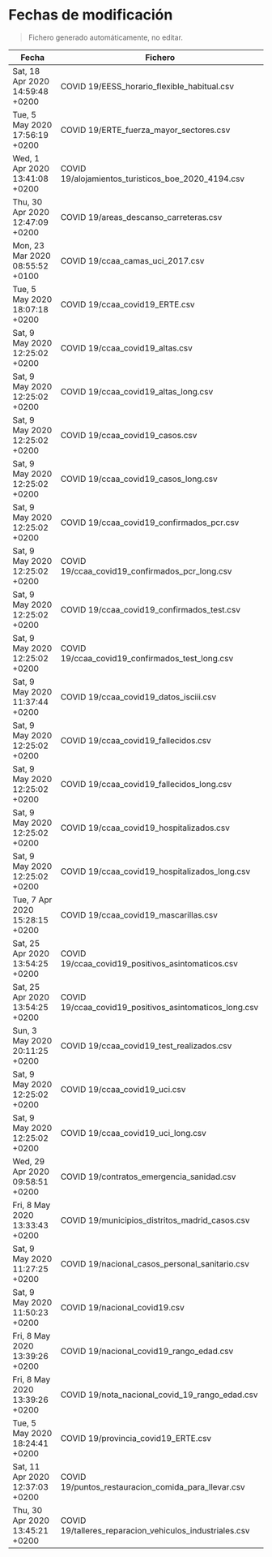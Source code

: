 # Fechas de modificación

> Fichero generado automáticamente, no editar.

| Fecha                           | Fichero                  |
|---------------------------------|--------------------------|
| Sat, 18 Apr 2020 14:59:48 +0200  | COVID 19/EESS_horario_flexible_habitual.csv |
| Tue, 5 May 2020 17:56:19 +0200  | COVID 19/ERTE_fuerza_mayor_sectores.csv |
| Wed, 1 Apr 2020 13:41:08 +0200  | COVID 19/alojamientos_turisticos_boe_2020_4194.csv |
| Thu, 30 Apr 2020 12:47:09 +0200  | COVID 19/areas_descanso_carreteras.csv |
| Mon, 23 Mar 2020 08:55:52 +0100  | COVID 19/ccaa_camas_uci_2017.csv |
| Tue, 5 May 2020 18:07:18 +0200  | COVID 19/ccaa_covid19_ERTE.csv |
| Sat, 9 May 2020 12:25:02 +0200  | COVID 19/ccaa_covid19_altas.csv |
| Sat, 9 May 2020 12:25:02 +0200  | COVID 19/ccaa_covid19_altas_long.csv |
| Sat, 9 May 2020 12:25:02 +0200  | COVID 19/ccaa_covid19_casos.csv |
| Sat, 9 May 2020 12:25:02 +0200  | COVID 19/ccaa_covid19_casos_long.csv |
| Sat, 9 May 2020 12:25:02 +0200  | COVID 19/ccaa_covid19_confirmados_pcr.csv |
| Sat, 9 May 2020 12:25:02 +0200  | COVID 19/ccaa_covid19_confirmados_pcr_long.csv |
| Sat, 9 May 2020 12:25:02 +0200  | COVID 19/ccaa_covid19_confirmados_test.csv |
| Sat, 9 May 2020 12:25:02 +0200  | COVID 19/ccaa_covid19_confirmados_test_long.csv |
| Sat, 9 May 2020 11:37:44 +0200  | COVID 19/ccaa_covid19_datos_isciii.csv |
| Sat, 9 May 2020 12:25:02 +0200  | COVID 19/ccaa_covid19_fallecidos.csv |
| Sat, 9 May 2020 12:25:02 +0200  | COVID 19/ccaa_covid19_fallecidos_long.csv |
| Sat, 9 May 2020 12:25:02 +0200  | COVID 19/ccaa_covid19_hospitalizados.csv |
| Sat, 9 May 2020 12:25:02 +0200  | COVID 19/ccaa_covid19_hospitalizados_long.csv |
| Tue, 7 Apr 2020 15:28:15 +0200  | COVID 19/ccaa_covid19_mascarillas.csv |
| Sat, 25 Apr 2020 13:54:25 +0200  | COVID 19/ccaa_covid19_positivos_asintomaticos.csv |
| Sat, 25 Apr 2020 13:54:25 +0200  | COVID 19/ccaa_covid19_positivos_asintomaticos_long.csv |
| Sun, 3 May 2020 20:11:25 +0200  | COVID 19/ccaa_covid19_test_realizados.csv |
| Sat, 9 May 2020 12:25:02 +0200  | COVID 19/ccaa_covid19_uci.csv |
| Sat, 9 May 2020 12:25:02 +0200  | COVID 19/ccaa_covid19_uci_long.csv |
| Wed, 29 Apr 2020 09:58:51 +0200  | COVID 19/contratos_emergencia_sanidad.csv |
| Fri, 8 May 2020 13:33:43 +0200  | COVID 19/municipios_distritos_madrid_casos.csv |
| Sat, 9 May 2020 11:27:25 +0200  | COVID 19/nacional_casos_personal_sanitario.csv |
| Sat, 9 May 2020 11:50:23 +0200  | COVID 19/nacional_covid19.csv |
| Fri, 8 May 2020 13:39:26 +0200  | COVID 19/nacional_covid19_rango_edad.csv |
| Fri, 8 May 2020 13:39:26 +0200  | COVID 19/nota_nacional_covid_19_rango_edad.csv |
| Tue, 5 May 2020 18:24:41 +0200  | COVID 19/provincia_covid19_ERTE.csv |
| Sat, 11 Apr 2020 12:37:03 +0200  | COVID 19/puntos_restauracion_comida_para_llevar.csv |
| Thu, 30 Apr 2020 13:45:21 +0200  | COVID 19/talleres_reparacion_vehiculos_industriales.csv |
